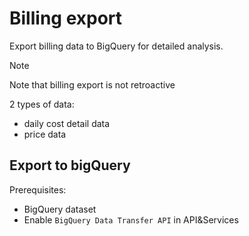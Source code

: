 # Billing export

Export billing data to BigQuery for detailed analysis.

> [!NOTE]
> Note that billing export is not retroactive

2 types of data:

- daily cost detail data
- price data

## Export to bigQuery

Prerequisites:

- BigQuery dataset
- Enable `BigQuery Data Transfer API` in API&Services